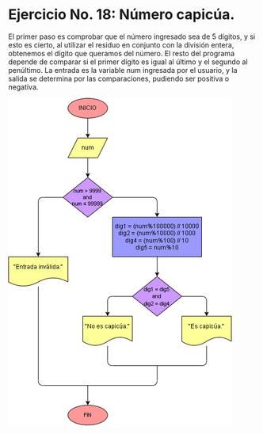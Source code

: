# Ejercicio No. 18: Número capicúa.

El primer paso es comprobar que el número ingresado sea de 5 dígitos, y si esto es cierto, al utilizar el residuo en conjunto con la división entera, obtenemos el dígito que queramos del número. El resto del programa depende de comparar si el primer dígito es igual al último y el segundo al penúltimo. La entrada es la variable num ingresada por el usuario, y la salida se determina por las comparaciones, pudiendo ser positiva o negativa.

![Diagrama](diagrama.png "diagrama de flujo")